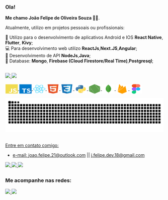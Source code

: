 ### **Ola!**

**Me chamo João Felipe de Oliveira Souza 👨‍🚀**. 

Atualmente, utilizo em projetos pessoais ou profissionais:

:iphone: Utilizo para o desenvolvimento de aplicativos Android e IOS **React Native**, **Flutter**, **Kivy**; <br/> 
:computer: Para desenvolvimento web utilizo **ReactJs**,**Next.JS**,**Angular**; <br/>
:satellite: Desenvolvimento de API **NodeJs**,**Java**; <br/>
:floppy_disk: Database: **Mongo**, **Firebase (Cloud Firestore/Real Time)**,**Postgresql**;<br/>

##

<div>
  <a href='https://github.com/jfelipesouza' >

  <img height="165em" src="https://github-readme-stats.vercel.app/api?username=jfelipesouza&show_icons=true&theme=tokyonight&include_all_commits=true&count_private=true"/>
  <img height="165em" src="https://github-readme-stats.vercel.app/api/top-langs/?username=jfelipesouza&layout=compact&langs_count=7&theme=tokyonight"/>
</div>

<div style="display: inline_block"><br>
    <img align="center" alt="jfelipesouza-Js" height="30" width="40" src="https://raw.githubusercontent.com/devicons/devicon/master/icons/javascript/javascript-plain.svg">
    <img align="center" alt="jfelipesouza-Ts" height="30" width="40" src="https://raw.githubusercontent.com/devicons/devicon/master/icons/typescript/typescript-plain.svg">
    <img align="center" alt="jfelipesouza-React" height="30" width="40" src="https://raw.githubusercontent.com/devicons/devicon/master/icons/react/react-original.svg">
    <img align="center" alt="jfelipesouza-HTML" height="30" width="40" src="https://raw.githubusercontent.com/devicons/devicon/master/icons/html5/html5-original.svg">
    <img align="center" alt="jfelipesouza-CSS" height="30" width="40" src="https://raw.githubusercontent.com/devicons/devicon/master/icons/css3/css3-original.svg">
    <img align="center" alt="jfelipesouza-Python" height="30" width="40" src="https://raw.githubusercontent.com/devicons/devicon/master/icons/python/python-original.svg">
    <img align="center" alt="jfelipesouza-Node" height="30" width="40" src="https://raw.githubusercontent.com/devicons/devicon/master/icons/nodejs/nodejs-plain.svg">
    <img align="center" alt="jfelipesouza-Mongo" height="30" width="40" src="https://raw.githubusercontent.com/devicons/devicon/master/icons/mongodb/mongodb-original.svg"/>
    <img align="center" alt="jfelipesouza-Firebase" height="30" width="40" src="https://raw.githubusercontent.com/devicons/devicon/master/icons/firebase/firebase-plain.svg"/>
    <img align="center" alt="jfelipesouza-figma" height="30" width="40" src="https://raw.githubusercontent.com/devicons/devicon/master/icons/figma/figma-original.svg"> 
   

</div>

![Animação da cobra de commits](https://raw.githubusercontent.com/jfelipesouza/jfelipesouza/output/github-contribution-grid-snake-dark.svg)

##

Entre em contato comigo:

   * e-mail: joao.felipe.21@outlook.com || j.felipe.dev.18@gmail.com

<div>
    <a href = "mailto:j.felipe.dev.18@gmail.com">
        <img src="https://img.shields.io/badge/-Gmail-%23333?style=for-the-badge&logo=gmail&logoColor=white" target="_blank">
    </a>
    <a href = "mailto:joao.felipe.21@outlook.com">
        <img src="https://img.shields.io/badge/Microsoft_Outlook-0078D4?style=for-the-badge&logo=microsoft-outlook&logoColor=white" target="_blank">
    </a>
    <a href="phone: (+55) 079 99178-9984" target="_blank">
        <img src="https://img.shields.io/badge/WhatsApp-25D366?style=for-the-badge&logo=whatsapp&logoColor=white" target="_blank">
    </a> 
    
</div>

##

### Me acompanhe nas redes:

<div>
    <a href="https://www.instagram.com/joao.felipe.18/" target="_blank">
        <img src="https://img.shields.io/badge/-Instagram-%23E4405F?style=for-the-badge&logo=instagram&logoColor=white" target="_blank">
    </a>
    <a href="https://www.linkedin.com/in/jo%C3%A3o-felipe-de-oliveira-souza-0928071a9/" target="_blank">
        <img src="https://img.shields.io/badge/-LinkedIn-%230077B5?style=for-the-badge&logo=linkedin&logoColor=white" target="_blank">
    </a> 

</div>
